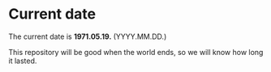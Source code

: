 # Current date

The current date is **1971.05.19.** (YYYY.MM.DD.)

This repository will be good when the world ends, so we will know how long it lasted.